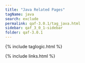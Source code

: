 ```yaml
---
title: "Java Related Pages"
tagName: java
search: exclude
permalink: qaf-3.0.1/tag_java.html
sidebar: qaf_3_0_1-sidebar
folder: qaf-3.0.1
---
```

{% include taglogic.html %}

{% include links.html %}
